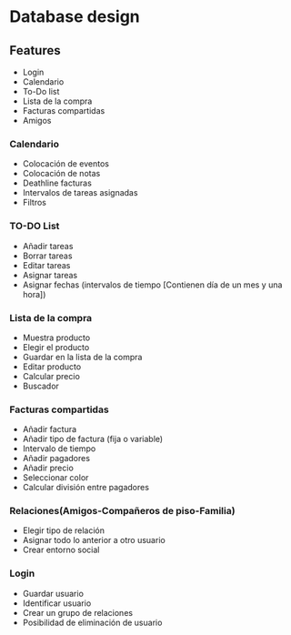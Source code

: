 # Database design

## Features
- Login
- Calendario
- To-Do list
- Lista de la compra
- Facturas compartidas
- Amigos

### Calendario
- Colocación de eventos
- Colocación de notas
- Deathline facturas
- Intervalos de tareas asignadas
- Filtros

### TO-DO List
- Añadir tareas
- Borrar tareas
- Editar tareas
- Asignar tareas
- Asignar fechas (intervalos de tiempo [Contienen día de un mes y una hora])

### Lista de la compra
- Muestra producto
- Elegir el producto
- Guardar en la lista de la compra
- Editar producto
- Calcular precio
- Buscador

### Facturas compartidas
- Añadir factura
- Añadir tipo de factura (fija o variable)
- Intervalo de tiempo
- Añadir pagadores
- Añadir precio
- Seleccionar color
- Calcular división entre pagadores

### Relaciones(Amigos-Compañeros de piso-Familia)

- Elegir tipo de relación
- Asignar todo lo anterior a otro usuario
- Crear entorno social

### Login
- Guardar usuario
- Identificar usuario
- Crear un grupo de relaciones
- Posibilidad de eliminación de usuario
